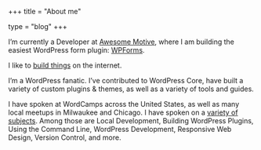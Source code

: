 +++
title = "About me"

type = "blog"
+++

I’m currently a Developer at [Awesome Motive](https://awesomemotive.com/), where I am building the easiest WordPress form plugin: [WPForms](https://wpforms.com/).

I like to [build things](/projects/) on the internet.

I’m a WordPress fanatic. I’ve contributed to WordPress Core, have built a variety of custom plugins & themes, as well as a variety of tools and guides.

I have spoken at WordCamps across the United States, as well as many local meetups in Milwaukee and Chicago. I have spoken on a [variety of subjects](httpsasdf://bradparbs.com/projects/#talks--slides). Among those are Local Development, Building WordPress Plugins, Using the Command Line, WordPress Development, Responsive Web Design, Version Control, and more.
